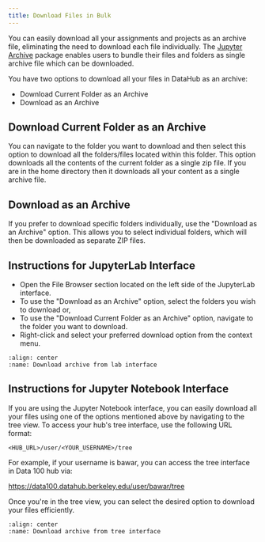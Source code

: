```yaml
---
title: Download Files in Bulk
---
```


You can easily download all your assignments and projects as an archive file, eliminating the need to download each file individually. The [Jupyter Archive](https://github.com/jupyterlab-contrib/jupyter-archive) package enables users to bundle their files and folders as single archive file which can be downloaded.

You have two options to download all your files in DataHub as an archive:

- Download Current Folder as an Archive
- Download as an Archive

## Download Current Folder as an Archive

You can navigate to the folder you want to download and then select this option to download all the folders/files located within this folder. This option downloads all the contents of the current folder as a single zip file. If you are in the home directory then it downloads all your content as a single archive file.

## Download as an Archive

If you prefer to download specific folders individually, use the "Download as an Archive" option. This allows you to select individual folders, which will then be downloaded as separate ZIP files.

## Instructions for JupyterLab Interface

- Open the File Browser section located on the left side of the JupyterLab interface.
- To use the "Download as an Archive" option, select the folders you wish to download or,
- To use the "Download Current Folder as an Archive" option, navigate to the folder you want to download.
- Right-click and select your preferred download option from the context menu.

```{figure} ../images/download-folder.gif
:align: center
:name: Download archive from lab interface
```

## Instructions for Jupyter Notebook Interface

If you are using the Jupyter Notebook interface, you can easily download all your files using one of the options mentioned above by navigating to the tree view. To access your hub's tree interface, use the following URL format:

```{code}
<HUB_URL>/user/<YOUR_USERNAME>/tree
```
For example, if your username is bawar, you can access the tree interface in Data 100 hub via:

https://data100.datahub.berkeley.edu/user/bawar/tree

Once you're in the tree view, you can select the desired option to download your files efficiently.

```{figure} ../images/download-archive.gif
:align: center
:name: Download archive from tree interface
```